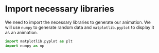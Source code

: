 # Import necessary libraries

We need to import the necessary libraries to generate our animation. We will use `numpy` to generate random data and `matplotlib.pyplot` to display it as an animation.

```python
import matplotlib.pyplot as plt
import numpy as np
```
